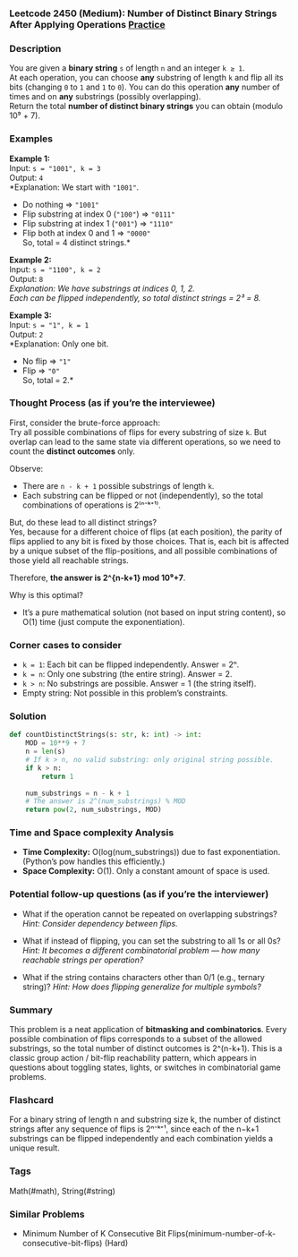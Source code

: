 ### Leetcode 2450 (Medium): Number of Distinct Binary Strings After Applying Operations [Practice](https://leetcode.com/problems/number-of-distinct-binary-strings-after-applying-operations)

### Description  
You are given a **binary string** `s` of length `n` and an integer `k ≥ 1`.  
At each operation, you can choose **any** substring of length `k` and flip all its bits (changing `0` to `1` and `1` to `0`). You can do this operation **any** number of times and on **any** substrings (possibly overlapping).  
Return the total **number of distinct binary strings** you can obtain (modulo 10⁹ + 7).

### Examples  

**Example 1:**  
Input: `s = "1001", k = 3`  
Output: `4`  
*Explanation: We start with `"1001"`.  
- Do nothing ⇒ `"1001"`  
- Flip substring at index 0 (`"100"`) ⇒ `"0111"`  
- Flip substring at index 1 (`"001"`) ⇒ `"1110"`  
- Flip both at index 0 and 1 ⇒ `"0000"`  
So, total = 4 distinct strings.*

**Example 2:**  
Input: `s = "1100", k = 2`  
Output: `8`  
*Explanation: We have substrings at indices 0, 1, 2.  
Each can be flipped independently, so total distinct strings = 2³ = 8.*

**Example 3:**  
Input: `s = "1", k = 1`  
Output: `2`  
*Explanation: Only one bit.  
- No flip ⇒ `"1"`  
- Flip ⇒ `"0"`  
So, total = 2.*

### Thought Process (as if you’re the interviewee)  
First, consider the brute-force approach:  
Try all possible combinations of flips for every substring of size `k`. But overlap can lead to the same state via different operations, so we need to count the **distinct outcomes** only.

Observe:
- There are `n - k + 1` possible substrings of length `k`.
- Each substring can be flipped or not (independently), so the total combinations of operations is 2⁽ⁿ⁻ᵏ⁺¹⁾.

But, do these lead to all distinct strings?  
Yes, because for a different choice of flips (at each position), the parity of flips applied to any bit is fixed by those choices. That is, each bit is affected by a unique subset of the flip-positions, and all possible combinations of those yield all reachable strings.

Therefore, **the answer is 2^{n-k+1} mod 10⁹+7**.

Why is this optimal?  
- It’s a pure mathematical solution (not based on input string content), so O(1) time (just compute the exponentiation).

### Corner cases to consider  
- `k = 1`: Each bit can be flipped independently. Answer = 2ⁿ.
- `k = n`: Only one substring (the entire string). Answer = 2.
- `k > n`: No substrings are possible. Answer = 1 (the string itself).
- Empty string: Not possible in this problem’s constraints.

### Solution

```python
def countDistinctStrings(s: str, k: int) -> int:
    MOD = 10**9 + 7
    n = len(s)
    # If k > n, no valid substring: only original string possible.
    if k > n:
        return 1
    
    num_substrings = n - k + 1
    # The answer is 2^(num_substrings) % MOD
    return pow(2, num_substrings, MOD)
```

### Time and Space complexity Analysis  

- **Time Complexity:** O(log(num_substrings)) due to fast exponentiation. (Python’s pow handles this efficiently.)
- **Space Complexity:** O(1). Only a constant amount of space is used.

### Potential follow-up questions (as if you’re the interviewer)  

- What if the operation cannot be repeated on overlapping substrings?
  *Hint: Consider dependency between flips.*

- What if instead of flipping, you can set the substring to all 1s or all 0s?
  *Hint: It becomes a different combinatorial problem — how many reachable strings per operation?*

- What if the string contains characters other than 0/1 (e.g., ternary string)?
  *Hint: How does flipping generalize for multiple symbols?*

### Summary
This problem is a neat application of **bitmasking and combinatorics**. Every possible combination of flips corresponds to a subset of the allowed substrings, so the total number of distinct outcomes is 2^(n-k+1). This is a classic group action / bit-flip reachability pattern, which appears in questions about toggling states, lights, or switches in combinatorial game problems.


### Flashcard
For a binary string of length n and substring size k, the number of distinct strings after any sequence of flips is 2ⁿ⁻ᵏ⁺¹, since each of the n−k+1 substrings can be flipped independently and each combination yields a unique result.

### Tags
Math(#math), String(#string)

### Similar Problems
- Minimum Number of K Consecutive Bit Flips(minimum-number-of-k-consecutive-bit-flips) (Hard)